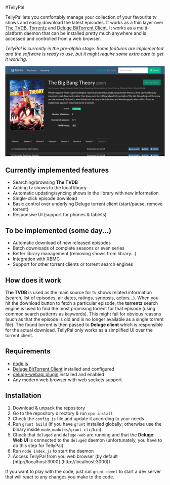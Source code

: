 #TellyPal

TellyPal lets you comfortably manage your collection of your favourite tv
shows and easily download the latest episodes. It works as a thin layer over
[The TVDB](http://www.thetvdb.com), [Torrentz](http://torrentz.com)
and [Deluge BitTorrent Client](http://deluge-torrent.org/).
It works as a multi-platform daemon that can be installed pretty much
anywhere and is accessed and controlled from a web browser.

_TellyPal is currently in the pre-alpha stage. Some features are implemented
and the software is ready to use, but it might require some extra care to get
it working_.

[![Screenshot](./screenshot.png)](./screenshot.png)

## Currently implemented features

* Searching/browsing **The TVDB**
* Adding tv shows to the local library
* Automatic updating/syncing shows in the library with new information
* Single-click episode download
* Basic control over underlying Deluge torrent client (start/pause, remove torrent)
* Responsive UI (support for phones & tablets)

## To be implemented (some day...)

* Automatic download of new released episodes
* Batch downloads of complete seasons or even series
* Better library management (removing shows from library...)
* Integration with XBMC
* Support for other torrent clients or torrent search engines

## How does it work

**The TVDB** is used as the main source for tv shows related information
(search, list of episodes, air dates, ratings, synopsis, actors...). When you
hit the download button to fetch a particular episode, the **torrentz** search
engine is used to find the most promising torrent for that episode (using
common search patterns as keywords). This might fail for obvious reasons
(such as that the episode is old and is no longer available as a single torrent
file). The found torrent is then passed to **Deluge client** which is
responsible for the actual download. TellyPal only works as a simplified UI
over the torrent client.

## Requirements

* [node.js](http://nodejs.org/)
* [Deluge BitTorrent Client](http://deluge-torrent.org/) installed and
configured
* [deluge-webapi plugin](https://github.com/idlesign/deluge-webapi) installed
and enabled
* Any modern web browser with web sockets support

## Installation

1. Download & unpack the repository
2. Go to the repository directory & run `npm install`
3. Check the `config.js` file and update it according to your needs
4. Run `grunt build` (if you have `grunt` installed globally; otherwise use
the binary inside `node_modules/grunt-cli/bin`).
5. Check that `deluged` and `deluge-web` are running and that the **Deluge:
Web UI** is connected to the `deluged` daemon (unfortunately, you have to do
this step for TellyPal)
6. Run `node index.js` to start the daemon
7. Access TellyPal from you web browser
(by default [http://localhost:3000] (http://localhost:3000))

If you want to play with the code, just run `grunt devel` to start a
dev server that will react to any changes you make to the code.
